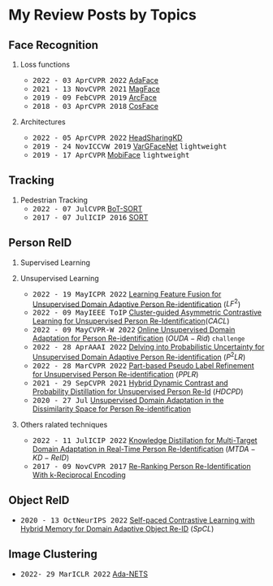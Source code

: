 # My Review Posts by Topics

## Face Recognition

1. Loss functions
   
   - <kbd>2022 - 03 Apr</kbd><kbd>CVPR 2022</kbd> [AdaFace](2.Face%20Recogntion/Lossfunctions/AdaFace.md)
   - <kbd>2021 - 13 Nov</kbd><kbd>CVPR 2021</kbd> [MagFace](2.Face%20Recogntion/Lossfunctions/MagFace.md)
   - <kbd>2019 - 09 Feb</kbd><kbd>CVPR 2019</kbd> [ArcFace](2.Face%20Recogntion/Lossfunctions/ArcFace.md)
   - <kbd>2018 - 03 Apr</kbd><kbd>CVPR 2018</kbd> [CosFace](2.Face%20Recogntion/Lossfunctions/CosFace.md)
  
2. Architectures
   - <kbd>2022 - 05 Apr</kbd><kbd>CVPR 2022</kbd> [HeadSharingKD](2.Face%20Recogntion/Lossfunctions/HeadSharingKD.md)
   - <kbd>2019 - 24 Nov</kbd><kbd>ICCVW  2019</kbd> [VarGFaceNet](2.Face%20Recogntion/Architectures/VarGFaceNet.md) <kbd>lightweight</kbd>
   - <kbd>2019 - 17 Apr</kbd><kbd>CVPR</kbd> [MobiFace](2.Face%20Recogntion/Architectures/Mobiface.md) <kbd>lightweight</kbd>

## Tracking

1. Pedestrian Tracking
   -  <kbd>2022 - 07 Jul</kbd><kbd>CVPR</kbd> [BoT-SORT](1.Tracking/bot-sort.md)
   -  <kbd>2017 - 07 Jul</kbd><kbd>ICIP 2016</kbd> [SORT](1.Tracking/simple-sort.md)

## Person ReID

1. Supervised Learning
   
2. Unsupervised Learning
   - <kbd>2022 - 19 May</kbd><kbd>ICPR 2022</kbd> [Learning Feature Fusion for Unsupervised Domain Adaptive Person Re-identification](3.Person%20ReID/LF2.md) ($LF^2$)
   - <kbd>2022 - 09 May</kbd><kbd>IEEE ToIP</kbd> [Cluster-guided Asymmetric Contrastive Learning for Unsupervised Person Re-Identification](3.Person%20ReID/CACL.md)($CACL$)
   - <kbd>2022 - 09 May</kbd><kbd>CVPR-W 2022</kbd> [Online Unsupervised Domain Adaptation for Person Re-identification](3.Person%20ReID/OUDA-Rid.md) ($OUDA-Rid$) `challenge`
   - <kbd>2022 - 28 Apr</kbd><kbd>AAAI 2022</kbd> [Delving into Probabilistic Uncertainty for Unsupervised Domain Adaptive Person Re-identification](3.Person%20ReID/P2LR.md) ($P^{2}LR$)
   - <kbd>2022 - 28 Mar</kbd><kbd>CVPR 2022</kbd> [Part-based Pseudo Label Refinement for Unsupervised Person Re-identification](3.Person%20ReID/PPLR.md) ($PPLR$)
   - <kbd>2021 - 29 Sep</kbd><kbd>CVPR 2021</kbd> [Hybrid Dynamic Contrast and Probability Distillation for Unsupervised Person Re-Id](3.Person%20ReID/HDCPD.md) ($HDCPD$)
   - <kbd>2020 - 27 Jul</kbd> [Unsupervised Domain Adaptation in the Dissimilarity Space for Person Re-identification](3.Person%20ReID/DMMD.md)
  
3. Others ralated techniques
   - <kbd>2022 - 11 Jul</kbd><kbd>ICIP 2022</kbd> [Knowledge Distillation for Multi-Target Domain Adaptation in Real-Time Person Re-Identification](3.Person%20ReID/MTDA-KD-Reid.md) ($MTDA-KD-ReID$)
   - <kbd>2017 - 09 Nov</kbd><kbd>CVPR 2017</kbd> [Re-Ranking Person Re-Identification With k-Reciprocal Encoding](3.Person%20ReID/ReRankwKRE.md)

## Object ReID
   - <kbd>2020 - 13 Oct</kbd><kbd>NeurIPS 2022</kbd> [Self-paced Contrastive Learning with Hybrid Memory for Domain Adaptive Object Re-ID](3.Object%20ReID/SpCL.md) ($SpCL$) 

## Image Clustering

   - <kbd>2022- 29 Mar</kbd><kbd>ICLR 2022</kbd> [Ada-NETS](4.Image%20Clustering/AdaNets.md)